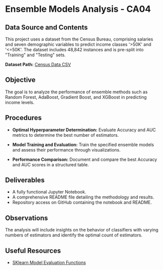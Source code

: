 # Ensemble Models Analysis - CA04

## Data Source and Contents

This project uses a dataset from the Census Bureau, comprising salaries and seven demographic variables to predict income classes '>50K' and '<=50K'. The dataset includes 48,842 instances and is pre-split into "Training" and "Testing" sets.

**Dataset Path:** [Census Data CSV](https://github.com/ArinB/MSBA-CA-03-Decision-Trees/blob/master/census_data.csv?raw=true)

## Objective

The goal is to analyze the performance of ensemble methods such as Random Forest, AdaBoost, Gradient Boost, and XGBoost in predicting income levels.

## Procedures

- **Optimal Hyperparameter Determination:**
  Evaluate Accuracy and AUC metrics to determine the best number of estimators.
  
- **Model Training and Evaluation:**
  Train the specified ensemble models and assess their performance through visualizations.

- **Performance Comparison:**
  Document and compare the best Accuracy and AUC scores in a structured table.

## Deliverables

- A fully functional Jupyter Notebook.
- A comprehensive README file detailing the methodology and results.
- Repository access on GitHub containing the notebook and README.

## Observations

The analysis will include insights on the behavior of classifiers with varying numbers of estimators and identify the optimal count of estimators.

## Useful Resources

- [SKlearn Model Evaluation Functions](https://scikit-learn.org/stable/modules/model_evaluation.html)

